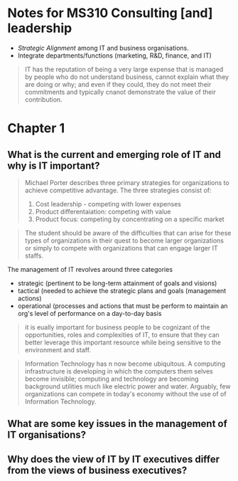 # Notes for MS310 Consulting [and] leadership

- _Strategic Alignment_ among IT and business organisations.
- Integrate departments/functions (marketing, R\&D, finance, and IT)

> IT has the reputation of being a very large expense that is managed by people who do not understand business, cannot explain what they are  doing or why; and even if they could, they do not meet their commitments and typically cnanot demonstrate the value of their contribution.

# Chapter 1

## What is the current and emerging role of IT and why is IT important?

> Michael Porter describes three primary strategies for organizations to achieve competitive advantage. The three strategies consist of:
>
> 1. Cost leadership - competing with lower expenses
> 2. Product differentaiation: competing with value
> 3. Product focus: competing by concentrating on a specific market

> The student should be aware of the difficulties that can arise for these types of organizations in their quest to become larger organizations or simply to compete with organizations that can engage larger IT staffs.

The management of IT revolves around three categories
- strategic (pertinent to be long-term attainment of goals and visions)
- tactical (needed to achieve the strategic plans and goals (management actions)
- operational (processes and actions that must be perform to maintain an org's level of performance on a day-to-day basis

> it is eually important for business people to be cognizant of the opportunities, roles and complexities of IT, to ensure that they can better leverage this important resource while being sensitive to the environment and staff.

> Information Technology has n now become ubiquitous. A computing infrastructure is developing in which the computers them selves become invisible; computing and technology are becoming background utilities much like electric power and water. Arguably, few organizations can compete in today's economy without the use of of Information Technology.



## What are some key issues in the management of IT organisations?

## Why does the view of IT by IT executives differ from the views of business executives?



